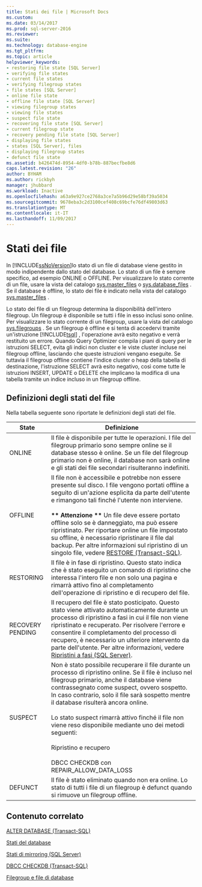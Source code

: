 ```yaml
---
title: Stati dei file | Microsoft Docs
ms.custom: 
ms.date: 03/14/2017
ms.prod: sql-server-2016
ms.reviewer: 
ms.suite: 
ms.technology: database-engine
ms.tgt_pltfrm: 
ms.topic: article
helpviewer_keywords:
- restoring file state [SQL Server]
- verifying file states
- current file states
- verifying filegroup states
- file states [SQL Server]
- online file state
- offline file state [SQL Server]
- viewing filegroup states
- viewing file states
- suspect file state
- recovering file state [SQL Server]
- current filegroup state
- recovery pending file state [SQL Server]
- displaying file states
- states [SQL Server], files
- displaying filegroup states
- defunct file state
ms.assetid: b426474d-8954-4df0-b78b-887becfbe8d6
caps.latest.revision: "26"
author: BYHAM
ms.author: rickbyh
manager: jhubbard
ms.workload: Inactive
ms.openlocfilehash: a63a9e927ce2768a3ce7a5b96d29e58bf39a5034
ms.sourcegitcommit: 9678eba3c2d3100cef408c69bcfe76df49803d63
ms.translationtype: MT
ms.contentlocale: it-IT
ms.lasthandoff: 11/09/2017
---
```

# <a name="file-states"></a>Stati dei file
  In [!INCLUDE[ssNoVersion](../../includes/ssnoversion-md.md)]lo stato di un file di database viene gestito in modo indipendente dallo stato del database. Lo stato di un file è sempre specifico, ad esempio ONLINE o OFFLINE. Per visualizzare lo stato corrente di un file, usare la vista del catalogo [sys.master_files](../../relational-databases/system-catalog-views/sys-master-files-transact-sql.md) o [sys.database_files](../../relational-databases/system-catalog-views/sys-database-files-transact-sql.md) . Se il database è offline, lo stato dei file è indicato nella vista del catalogo [sys.master_files](../../relational-databases/system-catalog-views/sys-master-files-transact-sql.md) .  
  
 Lo stato dei file di un filegroup determina la disponibilità dell'intero filegroup. Un filegroup è disponibile se tutti i file in esso inclusi sono online. Per visualizzare lo stato corrente di un filegroup, usare la vista del catalogo [sys.filegroups](../../relational-databases/system-catalog-views/sys-filegroups-transact-sql.md) . Se un filegroup è offline e si tenta di accedervi tramite un'istruzione [!INCLUDE[tsql](../../includes/tsql-md.md)] , l'operazione avrà esito negativo e verrà restituito un errore. Quando Query Optimizer compila i piani di query per le istruzioni SELECT, evita gli indici non cluster e le viste cluster incluse nei filegroup offline, lasciando che queste istruzioni vengano eseguite. Se tuttavia il filegroup offline contiene l'indice cluster o heap della tabella di destinazione, l'istruzione SELECT avrà esito negativo, così come tutte le istruzioni INSERT, UPDATE o DELETE che implicano la modifica di una tabella tramite un indice incluso in un filegroup offline.  
  
## <a name="file-state-definitions"></a>Definizioni degli stati del file  
 Nella tabella seguente sono riportate le definizioni degli stati del file.  
  
|State|Definizione|  
|-----------|----------------|  
|ONLINE|Il file è disponibile per tutte le operazioni. I file del filegroup primario sono sempre online se il database stesso è online. Se un file del filegroup primario non è online, il database non sarà online e gli stati dei file secondari risulteranno indefiniti.|  
|OFFLINE|Il file non è accessibile e potrebbe non essere presente sul disco. I file vengono portati offline a seguito di un'azione esplicita da parte dell'utente e rimangono tali finché l'utente non interviene.<br /><br /> **\*\* Attenzione \*\*** Un file deve essere portato offline solo se è danneggiato, ma può essere ripristinato. Per riportare online un file impostato su offline, è necessario ripristinare il file dal backup. Per altre informazioni sul ripristino di un singolo file, vedere [RESTORE &#40;Transact-SQL&#41;](../../t-sql/statements/restore-statements-transact-sql.md).|  
|RESTORING|Il file è in fase di ripristino. Questo stato indica che è stato eseguito un comando di ripristino che interessa l'intero file e non solo una pagina e rimarrà attivo fino al completamento dell'operazione di ripristino e di recupero del file.|  
|RECOVERY PENDING|Il recupero del file è stato posticipato. Questo stato viene attivato automaticamente durante un processo di ripristino a fasi in cui il file non viene ripristinato e recuperato. Per risolvere l'errore e consentire il completamento del processo di recupero, è necessario un ulteriore intervento da parte dell'utente. Per altre informazioni, vedere [Ripristini a fasi &#40;SQL Server&#41;](../../relational-databases/backup-restore/piecemeal-restores-sql-server.md).|  
|SUSPECT|Non è stato possibile recuperare il file durante un processo di ripristino online. Se il file è incluso nel filegroup primario, anche il database viene contrassegnato come suspect, ovvero sospetto. In caso contrario, solo il file sarà sospetto mentre il database risulterà ancora online.<br /><br /> Lo stato suspect rimarrà attivo finché il file non viene reso disponibile mediante uno dei metodi seguenti:<br /><br /> Ripristino e recupero<br /><br /> DBCC CHECKDB con REPAIR_ALLOW_DATA_LOSS|  
|DEFUNCT|Il file è stato eliminato quando non era online. Lo stato di tutti i file di un filegroup è defunct quando si rimuove un filegroup offline.|  
  
## <a name="related-content"></a>Contenuto correlato  
 [ALTER DATABASE &#40;Transact-SQL&#41;](../../t-sql/statements/alter-database-transact-sql.md)  
  
 [Stati del database](../../relational-databases/databases/database-states.md)  
  
 [Stati di mirroring &#40;SQL Server&#41;](../../database-engine/database-mirroring/mirroring-states-sql-server.md)  
  
 [DBCC CHECKDB &#40;Transact-SQL&#41;](../../t-sql/database-console-commands/dbcc-checkdb-transact-sql.md)  
  
 [Filegroup e file di database](../../relational-databases/databases/database-files-and-filegroups.md)  
  
  

